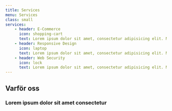 ```yaml
---
title: Services
menu: Services
class: small
services:
    - header: E-Commerce
      icon: shopping-cart
      text: Lorem ipsum dolor sit amet, consectetur adipisicing elit. Minima maxime quam architecto quo inventore harum ex magni, dicta impedit.
    - header: Responsive Design
      icon: laptop
      text: Lorem ipsum dolor sit amet, consectetur adipisicing elit. Minima maxime quam architecto quo inventore harum ex magni, dicta impedit.
    - header: Web Security
      icon: lock
      text: Lorem ipsum dolor sit amet, consectetur adipisicing elit. Minima maxime quam architecto quo inventore harum ex magni, dicta impedit.
---
```


## Varför oss
### Lorem ipsum dolor sit amet consectetur

